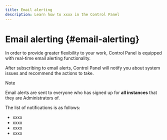 ```yaml
---
title: Email alerting
description: Learn how to xxxx in the Control Panel
---
```


# Email alerting {#email-alerting}

In order to provide greater flexibility to your work, Control Panel is equipped with real-time email alerting functionality.

After subscribing to email alerts, Control Panel will notify you about system issues and recommend the actions to take.

>[!NOTE]
>
>Email alerts are sent to everyone who has signed up for **all instances** that they are Administrators of.

The list of notifications is as follows:

* xxxx
* xxxx
* xxxx
* xxxx
